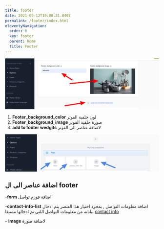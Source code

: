 ```yaml
---
title: footer
date: 2021-09-12T19:00:31.840Z
permalink: /footer/index.html
eleventyNavigation:
  order: 6
  key: footer
  parent: home
  title: Footer
---
```

![](/static/img/footer.png)

1. **Footer_background_color** لون خلفية الفوتر
2.  **Footer_background_image** صورة خلفية الفوتر
3. **add to footer wedgits** لاضافة عناصر الى الفوتر 

![](/static/img/footercomponent.png)

## **اضافة عناصر الى ال footer** 

\-**form** اضافة فورم تواصل 

\-**contact-info-list** اضافة معلومات التواصل  , بمجرد اختيار هذا العنصر  يتم ادخال بياناته من معلومات التواصل اللتى تم ادخالها مسبقا [contact info](/contactinfo)

\- **image** لاضافة صورة